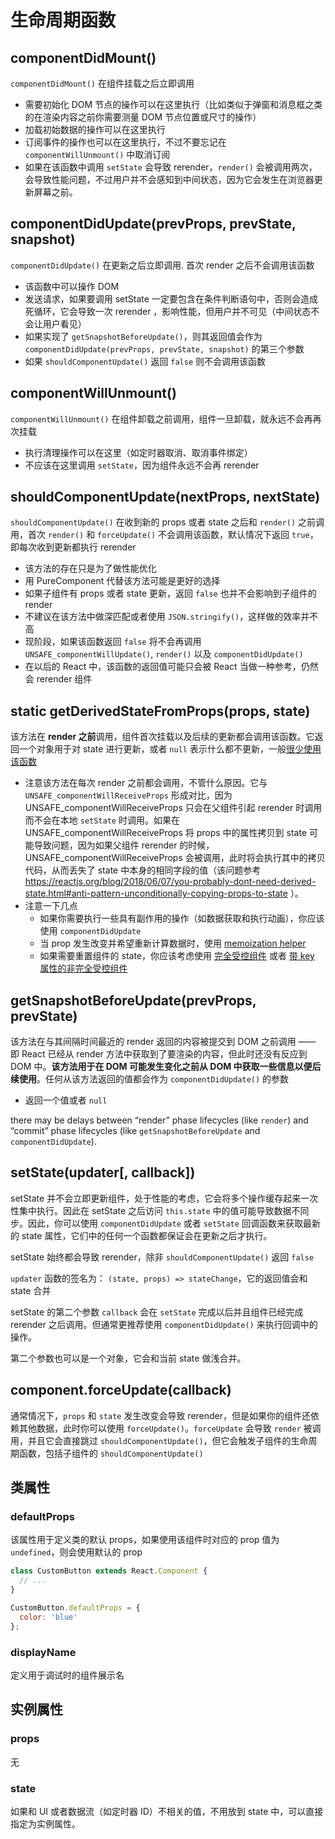 

# 生命周期函数

## componentDidMount()

`componentDidMount()` 在组件挂载之后立即调用

- 需要初始化 DOM 节点的操作可以在这里执行（比如类似于弹窗和消息框之类的在渲染内容之前你需要测量 DOM 节点位置或尺寸的操作）
- 加载初始数据的操作可以在这里执行
- 订阅事件的操作也可以在这里执行，不过不要忘记在 `componentWillUnmount()` 中取消订阅
- 如果在该函数中调用 `setState` 会导致 rerender，`render()` 会被调用两次，会导致性能问题，不过用户并不会感知到中间状态，因为它会发生在浏览器更新屏幕之前。

## componentDidUpdate(prevProps, prevState, snapshot)

`componentDidUpdate()` 在更新之后立即调用. 首次 render 之后不会调用该函数

- 该函数中可以操作 DOM
- 发送请求，如果要调用 setState 一定要包含在条件判断语句中，否则会造成死循环，它会导致一次 rerender ，影响性能，但用户并不可见（中间状态不会让用户看见）
- 如果实现了 `getSnapshotBeforeUpdate()`，则其返回值会作为 `componentDidUpdate(prevProps, prevState, snapshot)` 的第三个参数
- 如果 `shouldComponentUpdate()` 返回 `false` 则不会调用该函数

## componentWillUnmount()

`componentWillUnmount()` 在组件卸载之前调用，组件一旦卸载，就永远不会再再次挂载

- 执行清理操作可以在这里（如定时器取消、取消事件绑定）
- 不应该在这里调用 `setState`，因为组件永远不会再 rerender

## shouldComponentUpdate(nextProps, nextState)

`shouldComponentUpdate()` 在收到新的 props 或者 state 之后和 `render()` 之前调用，首次 `render()` 和 `forceUpdate()` 不会调用该函数，默认情况下返回 `true`，即每次收到更新都执行 rerender

- 该方法的存在只是为了做性能优化
- 用 PureComponent 代替该方法可能是更好的选择
- 如果子组件有 props 或者 state 更新，返回 `false` 也并不会影响到子组件的 render
- 不建议在该方法中做深匹配或者使用 `JSON.stringify()`，这样做的效率并不高
- 现阶段，如果该函数返回 `false` 将不会再调用 `UNSAFE_componentWillUpdate()`, `render()` 以及 `componentDidUpdate()`
- 在以后的 React 中，该函数的返回值可能只会被 React 当做一种参考，仍然会 rerender 组件

## static getDerivedStateFromProps(props, state)

该方法在 **render 之前**调用，组件首次挂载以及后续的更新都会调用该函数。它返回一个对象用于对 state 进行更新，或者 `null` 表示什么都不更新，一般[很少使用该函数](https://reactjs.org/blog/2018/06/07/you-probably-dont-need-derived-state.html#when-to-use-derived-state)

- 注意该方法在每次 render 之前都会调用，不管什么原因。它与 `UNSAFE_componentWillReceiveProps` 形成对比，因为 UNSAFE_componentWillReceiveProps 只会在父组件引起 rerender 时调用而不会在本地 `setState` 时调用。如果在 UNSAFE_componentWillReceiveProps 将 props 中的属性拷贝到 state 可能导致问题，因为如果父组件 rerender 的时候，UNSAFE_componentWillReceiveProps 会被调用，此时将会执行其中的拷贝代码，从而丢失了 state 中本身的相同字段的值（该问题参考 https://reactjs.org/blog/2018/06/07/you-probably-dont-need-derived-state.html#anti-pattern-unconditionally-copying-props-to-state ）。 
- 注意一下几点
  - 如果你需要执行一些具有副作用的操作（如数据获取和执行动画），你应该使用 `componentDidUpdate`
  - 当 prop 发生改变并希望重新计算数据时，使用 [memoization helper](https://reactjs.org/blog/2018/06/07/you-probably-dont-need-derived-state.html#what-about-memoization)
  - 如果需要重置组件的 state，你应该考虑使用 [完全受控组件](https://reactjs.org/blog/2018/06/07/you-probably-dont-need-derived-state.html#recommendation-fully-controlled-component) 或者 [带 key 属性的非完全受控组件](https://reactjs.org/blog/2018/06/07/you-probably-dont-need-derived-state.html#recommendation-fully-uncontrolled-component-with-a-key)

## getSnapshotBeforeUpdate(prevProps, prevState)

该方法在与其间隔时间最近的 render 返回的内容被提交到 DOM 之前调用 —— 即 React 已经从 render 方法中获取到了要渲染的内容，但此时还没有反应到 DOM 中。**该方法用于在 DOM 可能发生变化之前从 DOM 中获取一些信息以便后续使用**。任何从该方法返回的值都会作为 `componentDidUpdate()` 的参数

- 返回一个值或者 `null`

 there may be delays between “render” phase lifecycles (like `render`) and “commit” phase lifecycles (like `getSnapshotBeforeUpdate` and `componentDidUpdate`).


 ## setState(updater[, callback])

setState 并不会立即更新组件，处于性能的考虑，它会将多个操作缓存起来一次性集中执行。因此在 setState 之后访问 `this.state` 中的值可能导致数据不同步。因此，你可以使用 `componentDidUpdate` 或者 `setState` 回调函数来获取最新的 state 属性，它们中的任何一个函数都保证会在更新之后才执行。

setState 始终都会导致 rerender，除非 `shouldComponentUpdate()` 返回 `false`

`updater` 函数的签名为： `(state, props) => stateChange`，它的返回值会和 state 合并

setState 的第二个参数 `callback` 会在 `setState` 完成以后并且组件已经完成 rerender 之后调用。但通常更推荐使用 `componentDidUpdate()` 来执行回调中的操作。

第二个参数也可以是一个对象，它会和当前 state 做浅合并。

## component.forceUpdate(callback)

通常情况下，`props` 和 `state` 发生改变会导致 rerender，但是如果你的组件还依赖其他数据，此时你可以使用 `forceUpdate()`。`forceUpdate` 会导致 `render` 被调用，并且它会直接跳过 `shouldComponentUpdate()`，但它会触发子组件的生命周期函数，包括子组件的 `shouldComponentUpdate()`


## 类属性

### defaultProps

该属性用于定义类的默认 props，如果使用该组件时对应的 prop 值为 `undefined`，则会使用默认的 prop

```js
class CustomButton extends React.Component {
  // ...
}

CustomButton.defaultProps = {
  color: 'blue'
};
```

### displayName

定义用于调试时的组件展示名

## 实例属性

### props

无

### state

如果和 UI 或者数据流（如定时器 ID）不相关的值，不用放到 state 中，可以直接指定为实例属性。